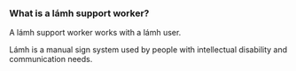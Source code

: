 ###  **What is a lámh support worker?**

A lámh support worker works with a lámh user.

Lámh is a manual sign system used by people with intellectual disability and
communication needs.
